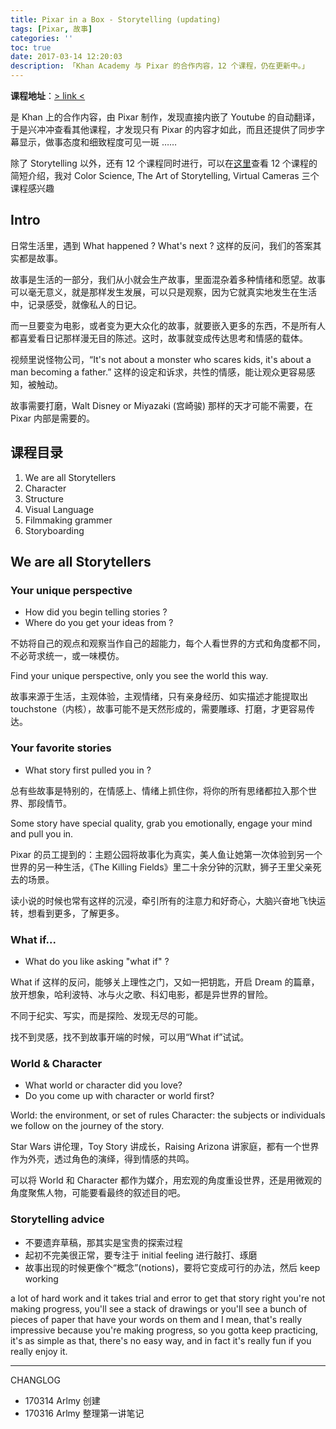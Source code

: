 ```yaml
---
title: Pixar in a Box - Storytelling (updating)
tags: [Pixar, 故事]
categories: ''
toc: true
date: 2017-03-14 12:20:03
description: 「Khan Academy 与 Pixar 的合作内容，12 个课程，仍在更新中。」
---
```


**课程地址**：[> link <](https://www.khanacademy.org/partner-content/pixar/storytelling)

是 Khan 上的合作内容，由 Pixar 制作，发现直接内嵌了 Youtube 的自动翻译，于是兴冲冲查看其他课程，才发现只有 Pixar 的内容才如此，而且还提供了同步字幕显示，做事态度和细致程度可见一斑 ……

除了 Storytelling 以外，还有 12 个课程同时进行，可以在[这里](https://www.youtube.com/watch?v=fuwUltMAdYQ&list=PLNAlwkgPgvDxNjLf1XVIB13x--HWKhg2l)查看 12 个课程的简短介绍，我对 Color Science, The Art of Storytelling, Virtual Cameras 三个课程感兴趣

## Intro

日常生活里，遇到 What happened ? What's next ? 这样的反问，我们的答案其实都是故事。


故事是生活的一部分，我们从小就会生产故事，里面混杂着多种情绪和愿望。故事可以毫无意义，就是那样发生发展，可以只是观察，因为它就真实地发生在生活中，记录感受，就像私人的日记。

而一旦要变为电影，或者变为更大众化的故事，就要嵌入更多的东西，不是所有人都喜爱看日记那样漫无目的陈述。这时，故事就变成传达思考和情感的载体。

视频里说怪物公司，“It's not about a monster who scares kids, it's about a man becoming a father.” 这样的设定和诉求，共性的情感，能让观众更容易感知，被触动。

故事需要打磨，Walt Disney or Miyazaki (宫崎骏) 那样的天才可能不需要，在 Pixar 内部是需要的。

## 课程目录

1. We are all Storytellers
2. Character
3. Structure
4. Visual Language
5. Filmmaking grammer
6. Storyboarding

## We are all Storytellers

### Your unique perspective

- How did you begin telling stories ?
- Where do you get your ideas from ?

不妨将自己的观点和观察当作自己的超能力，每个人看世界的方式和角度都不同，不必苛求统一，或一味模仿。

Find your unique perspective, only you see the world this way.

故事来源于生活，主观体验，主观情绪，只有亲身经历、如实描述才能提取出 touchstone（内核），故事可能不是天然形成的，需要雕琢、打磨，才更容易传达。

### Your favorite stories

- What story first pulled you in ?

总有些故事是特别的，在情感上、情绪上抓住你，将你的所有思绪都拉入那个世界、那段情节。

Some story have special quality, grab you emotionally, engage your mind and pull you in.

Pixar 的员工提到的：主题公园将故事化为真实，美人鱼让她第一次体验到另一个世界的另一种生活，《The Killing Fields》里二十余分钟的沉默，狮子王里父亲死去的场景。

读小说的时候也常有这样的沉浸，牵引所有的注意力和好奇心，大脑兴奋地飞快运转，想看到更多，了解更多。

### What if...

- What do you like asking "what if" ?

What if 这样的反问，能够关上理性之门，又如一把钥匙，开启 Dream 的篇章，放开想象，哈利波特、冰与火之歌、科幻电影，都是异世界的冒险。

不同于纪实、写实，而是探险、发现无尽的可能。

找不到灵感，找不到故事开端的时候，可以用“What if”试试。

### World & Character

- What world or character did you love?
- Do you come up with character or world first?

World: the environment, or set of rules
Character: the subjects or individuals we follow on the journey of the story.

Star Wars 讲伦理，Toy Story 讲成长，Raising Arizona 讲家庭，都有一个世界作为外壳，透过角色的演绎，得到情感的共鸣。

可以将 World 和 Character 都作为媒介，用宏观的角度重设世界，还是用微观的角度聚焦人物，可能要看最终的叙述目的吧。

### Storytelling advice

- 不要遗弃草稿，那其实是宝贵的探索过程
- 起初不完美很正常，要专注于 initial feeling 进行敲打、琢磨
- 故事出现的时候更像个“概念”(notions)，要将它变成可行的办法，然后 keep working

a lot of hard work and it takes trial and error to get that story right you're not making progress, you'll see a stack of drawings or you'll see a bunch of pieces of paper that have your words on them and I mean, that's really impressive because you're making progress, so you gotta keep practicing, it's as simple as that, there's no easy way, and in fact it's really fun if you really enjoy it.


---

CHANGLOG

- 170314 Arlmy 创建
- 170316 Arlmy 整理第一讲笔记
